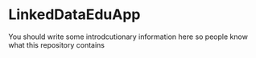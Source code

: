 LinkedDataEduApp
================

You should write some introdcutionary information here so people know what this repository contains
